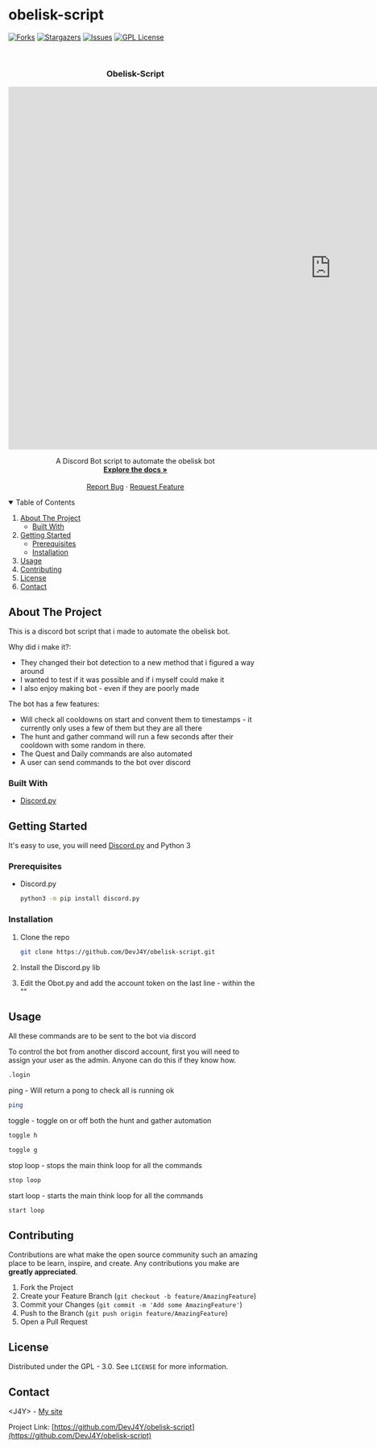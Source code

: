 # obelisk-script

[![Forks][forks-shield]][forks-url]
[![Stargazers][stars-shield]][stars-url]
[![Issues][issues-shield]][issues-url]
[![GPL License][license-shield]][license-url]


<br />
<p align="center">

  <h3 align="center">Obelisk-Script</h3>

  <iframe width="1280" height="720" src="https://www.youtube.com/embed/dQw4w9WgXcQ" frameborder="0" allow="accelerometer; autoplay; clipboard-write; encrypted-media; gyroscope; picture-in-picture" allowfullscreen></iframe>

  <p align="center">
    A Discord Bot script to automate the obelisk bot
    <br />
    <a href="https://github.com/DevJ4Y/obelisk-script"><strong>Explore the docs »</strong></a>
    <br />
    <br />
    <a href="https://github.com/DevJ4Y/obelisk-script/issues">Report Bug</a>
    ·
    <a href="https://github.com/DevJ4Y/obelisk-script/issues">Request Feature</a>
  </p>
</p>



<!-- TABLE OF CONTENTS -->
<details open="open">
  <summary>Table of Contents</summary>
  <ol>
    <li>
      <a href="#about-the-project">About The Project</a>
      <ul>
        <li><a href="#built-with">Built With</a></li>
      </ul>
    </li>
    <li>
      <a href="#getting-started">Getting Started</a>
      <ul>
        <li><a href="#prerequisites">Prerequisites</a></li>
        <li><a href="#installation">Installation</a></li>
      </ul>
    </li>
    <li><a href="#usage">Usage</a></li>
    <li><a href="#contributing">Contributing</a></li>
    <li><a href="#license">License</a></li>
    <li><a href="#contact">Contact</a></li>
  </ol>
</details>



<!-- ABOUT THE PROJECT -->
## About The Project

This is a discord bot script that i made to automate the obelisk bot.

Why did i make it?:
* They changed their bot detection to a new method that i figured a way around
* I wanted to test if it was possible and if i myself could make it
* I also enjoy making bot - even if they are poorly made

The bot has a few features:
* Will check all cooldowns on start and convent them to timestamps - it currently only uses a few of them but they are all there
* The hunt and gather command will run a few seconds after their cooldown with some random in there.
* The Quest and Daily commands are also automated
* A user can send commands to the bot over discord

### Built With

* [Discord.py](https://github.com/Rapptz/discord.py)


## Getting Started

It's easy to use, you will need [Discord.py](https://github.com/Rapptz/discord.py) and Python 3

### Prerequisites

* Discord.py
  ```sh
  python3 -m pip install discord.py
  ```

### Installation

1. Clone the repo
   ```sh
   git clone https://github.com/DevJ4Y/obelisk-script.git
   ```
2. Install the Discord.py lib

3. Edit the Obot.py and add the account token on the last line - within the ""

<!-- USAGE EXAMPLES -->
## Usage

All these commands are to be sent to the bot via discord

To control the bot from another discord account, first you will need to assign your user as the admin. Anyone can do this if they know how.
```sh
.login
```

ping - Will return a pong to check all is running ok
```sh
ping
```

toggle - toggle on or off both the hunt and gather automation
```sh
toggle h
```
```sh
toggle g
```

stop loop - stops the main think loop for all the commands
```sh
stop loop
```

start loop - starts the main think loop for all the commands
```sh
start loop
```

<!-- CONTRIBUTING -->
## Contributing

Contributions are what make the open source community such an amazing place to be learn, inspire, and create. Any contributions you make are **greatly appreciated**.

1. Fork the Project
2. Create your Feature Branch (`git checkout -b feature/AmazingFeature`)
3. Commit your Changes (`git commit -m 'Add some AmazingFeature'`)
4. Push to the Branch (`git push origin feature/AmazingFeature`)
5. Open a Pull Request



<!-- LICENSE -->
## License

Distributed under the GPL - 3.0. See `LICENSE` for more information.



<!-- CONTACT -->
## Contact

&lt;J4Y&gt; - [My site](https://www.j4y.dev)

Project Link: [https://github.com/DevJ4Y/obelisk-script](https://github.com/DevJ4Y/obelisk-script)


[forks-shield]: https://img.shields.io/github/forks/DevJ4Y/obelisk-script?style=for-the-badge
[forks-url]: https://github.com/DevJ4Y/obelisk-script/network/members
[stars-shield]: https://img.shields.io/github/stars/DevJ4Y/obelisk-script?style=for-the-badge
[stars-url]: https://github.com/DevJ4Y/obelisk-script/stargazers
[issues-shield]: https://img.shields.io/github/issues/DevJ4Y/obelisk-script?style=for-the-badge
[issues-url]: https://github.comDevJ4Y/obelisk-script/issues
[license-shield]: https://img.shields.io/github/license/DevJ4Y/obelisk-script?style=for-the-badge
[license-url]: https://github.com/DevJ4Y/obelisk-script/blob/main/LICENSE
